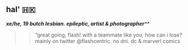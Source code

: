 ## hal' 🇭🇰

 ***xe/he, 19 butch lesbian. epileptic, artist & photographer^^***
  >> “great going, flash! with a teammate like you, how can i lose?
mainly on twitter @flashcentric. no dni.
>  > dc & marverl comics
